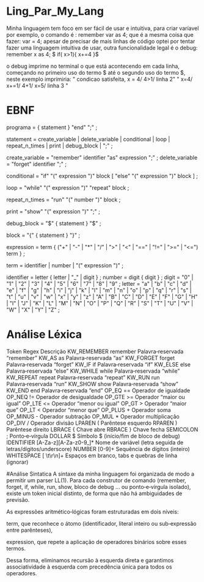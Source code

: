 # Ling_Par_My_Lang
Minha linguagem tem foco em ser fácil de usar e intuitiva, para criar varíavel por exemplo, o comando é :
remember var as 4;
que é a mesma coisa que fazer:
var = 4;
apesar de precisar de mais linhas de código optei por tentar fazer uma linguagem intuitiva de usar, outra funcionalidade legal é o debug:
remember x as 4; 
$ if( x>1){
  x+=4
  }$

o debug imprime no terminal o que está acontecendo em cada linha, começando no primeiro uso do termo $ até o segundo uso do termo $, neste exemplo imprimiria:
" condicao satisfeita, x = 4/ 4>1/ linha 2"
" x=4/ x+=1/ 4+1/ x=5/ linha 3 "


# EBNF
programa         = { statement } "end" ";" ;

statement        = create_variable
                 | delete_variable
                 | conditional
                 | loop
                 | repeat_n_times
                 | print
                 | debug_block
                 | ";" ;

create_variable  = "remember" identifier "as" expression ";" ;
delete_variable  = "forget" identifier ";" ;

conditional      = "if" "(" expression ")" block [ "else" "(" expression ")" block ] ;

loop             = "while" "(" expression ")" "repeat" block ;

repeat_n_times   = "run" "(" number ")" block ;

print            = "show" "(" expression ")" ";" ;

debug_block      = "$" { statement } "$" ;

block            = "{" { statement } "}" ;

expression       = term { ("+" | "-" | "*" | "/" 
                         | ">" | "<" | "==" | "!=" | ">=" | "<=") term } ;

term             = identifier
                 | number
                 | "(" expression ")" ;

identifier       = letter { letter | "_" | digit } ;
number           = digit { digit } ;
digit            = "0" | "1" | "2" | "3" | "4" | "5" | "6" | "7" | "8" | "9" ;
letter           = "a" | "b" | "c" | "d" | "e" | "f" | "g" | "h" | "i"
                 | "j" | "k" | "l" | "m" | "n" | "o" | "p" | "q" | "r"
                 | "s" | "t" | "u" | "v" | "w" | "x" | "y" | "z"
                 | "A" | "B" | "C" | "D" | "E" | "F" | "G" | "H" | "I"
                 | "J" | "K" | "L" | "M" | "N" | "O" | "P" | "Q" | "R"
                 | "S" | "T" | "U" | "V" | "W" | "X" | "Y" | "Z" ;
# Análise Léxica

Token	Regex	Descrição
KW_REMEMBER	remember	Palavra‑reservada “remember”
KW_AS	as	Palavra‑reservada “as”
KW_FORGET	forget	Palavra‑reservada “forget”
KW_IF	if	Palavra‑reservada “if”
KW_ELSE	else	Palavra‑reservada “else”
KW_WHILE	while	Palavra‑reservada “while”
KW_REPEAT	repeat	Palavra‑reservada “repeat”
KW_RUN	run	Palavra‑reservada “run”
KW_SHOW	show	Palavra‑reservada “show”
KW_END	end	Palavra‑reservada “end”
OP_EQ	==	Operador de igualdade
OP_NEQ	!=	Operador de desigualdade
OP_GTE	>=	Operador “maior ou igual”
OP_LTE	<=	Operador “menor ou igual”
OP_GT	>	Operador “maior que”
OP_LT	<	Operador “menor que”
OP_PLUS	\+	Operador soma
OP_MINUS	-	Operador subtração
OP_MUL	\*	Operador multiplicação
OP_DIV	/	Operador divisão
LPAREN	\(	Parêntese esquerdo
RPAREN	\)	Parêntese direito
LBRACE	{	Chave abre
RBRACE	}	Chave fecha
SEMICOLON	;	Ponto‑e‑vírgula
DOLLAR	\$	Símbolo $ (início/fim de bloco de debug)
IDENTIFIER	[A-Za-z][A-Za-z0-9_]*	Nome de variável (letra seguida de letras/dígitos/underscore)
NUMBER	[0-9]+	Sequência de dígitos (inteiro)
WHITESPACE	[ \t\r\n]+	Espaços em branco, tabs e quebras de linha (ignorar)

#Análise Sintatica
A sintaxe da minha linguagem foi organizada de modo a permitir um parser LL(1). Para cada construtor de comando (remember, forget, if, while, run, show, bloco de debug $…$ ou ponto‑e‑vírgula isolado), existe um token inicial distinto, de forma que não há ambiguidades de previsão.

As expressões aritmético‑lógicas foram estruturadas em dois níveis:

term, que reconhece o átomo (identificador, literal inteiro ou sub‑expressão entre parênteses),

expression, que repete a aplicação de operadores binários sobre esses termos.

Dessa forma, eliminamos recursão à esquerda direta e garantimos associatividade à esquerda com precedência única para todos os operadores.
